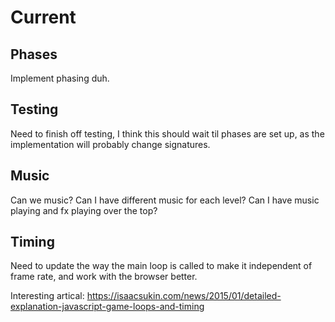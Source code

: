 # Current

## Phases
Implement phasing duh. 

## Testing
Need to finish off testing, I think this should wait til phases are set up, as the implementation will probably change signatures.

## Music
Can we music?
Can I have different music for each level? 
Can I have music playing and fx playing over the top?

## Timing
Need to update the way the main loop is called to make it independent of frame rate, and work with the browser better. 

Interesting artical: https://isaacsukin.com/news/2015/01/detailed-explanation-javascript-game-loops-and-timing